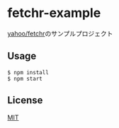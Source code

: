 # fetchr-example

[yahoo/fetchr](https://github.com/yahoo/fetchr)のサンプルプロジェクト

## Usage

```
$ npm install
$ npm start
```

## License

[MIT](http://pirosikick.mit-license.org/)
